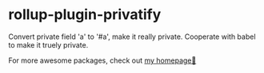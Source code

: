 # rollup-plugin-privatify

Convert private field 'a' to '#a', make it really private. Cooperate with babel to make it truely private.

For more awesome packages, check out [my homepage💛](https://baendlorel.github.io/?repoType=npm)
